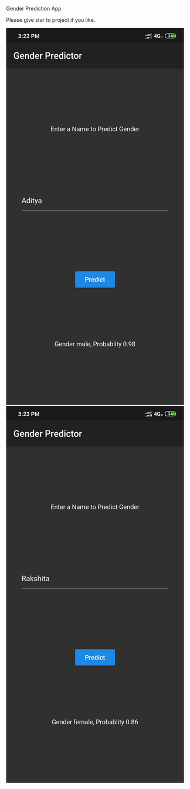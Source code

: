 Gender Prediction App

Please give star to project if you like..

![](https://raw.githubusercontent.com/adityachatare/GenderPredictionApp/master/Screenshots/Screenshot_2019-11-13-15-23-21-449_com.example.demo2.png) ![](https://raw.githubusercontent.com/adityachatare/GenderPredictionApp/master/Screenshots/Screenshot_2019-11-13-15-23-36-049_com.example.demo2.png)
